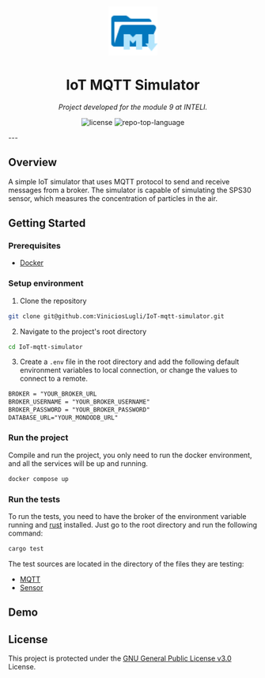 <p align="center">
  <img src="https://raw.githubusercontent.com/PKief/vscode-material-icon-theme/ec559a9f6bfd399b82bb44393651661b08aaf7ba/icons/folder-markdown-open.svg" width="100" alt="project-logo">
</p>
<p align="center">
	<h1 align="center">IoT MQTT Simulator</h1>
</p>
<p align="center">
	<em> Project developed for the module 9 at INTELI.</em>
</p>
<p align="center">
	<img src="https://img.shields.io/github/license/ViniciosLugli/IoT-mqtt-simulator?style=default&logo=opensourceinitiative&logoColor=white&color=78DCE8" alt="license">
	<img src="https://img.shields.io/github/languages/top/ViniciosLugli/IoT-mqtt-simulator?style=default&color=78DCE8" alt="repo-top-language">
</p>
---

## Overview

A simple IoT simulator that uses MQTT protocol to send and receive messages from a broker. The simulator is capable of simulating the SPS30 sensor, which measures the concentration of particles in the air.

## Getting Started

### Prerequisites

-   [Docker](https://www.docker.com/)

### Setup environment

1. Clone the repository

```bash
git clone git@github.com:ViniciosLugli/IoT-mqtt-simulator.git
```

2. Navigate to the project's root directory

```bash
cd IoT-mqtt-simulator
```

3. Create a `.env` file in the root directory and add the following default environment variables to local connection, or change the values to connect to a remote.

```shell
BROKER = "YOUR_BROKER_URL
BROKER_USERNAME = "YOUR_BROKER_USERNAME"
BROKER_PASSWORD = "YOUR_BROKER_PASSWORD"
DATABASE_URL="YOUR_MONDODB_URL"
```

### Run the project

Compile and run the project, you only need to run the docker environment, and all the services will be up and running.

```bash
docker compose up
```

### Run the tests

To run the tests, you need to have the broker of the environment variable running and [rust](https://www.rust-lang.org/) installed. Just go to the root directory and run the following command:

```bash
cargo test
```

The test sources are located in the directory of the files they are testing:

-   [MQTT](common/src/mqtt.rs#L102)
-   [Sensor](publisher/src/sensor.rs#L45)

## Demo

## License

This project is protected under the [GNU General Public License v3.0](https://choosealicense.com/licenses/gpl-3.0/) License.
